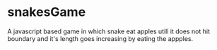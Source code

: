 # snakesGame

A javascript based game in which snake eat apples utill it does not hit boundary and it's length goes increasing by eating the appples.
